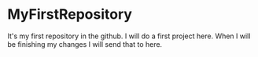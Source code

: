 # MyFirstRepository
It's my first repository in the github. I will do a first project here. When I will be finishing my changes I will send that to here.
